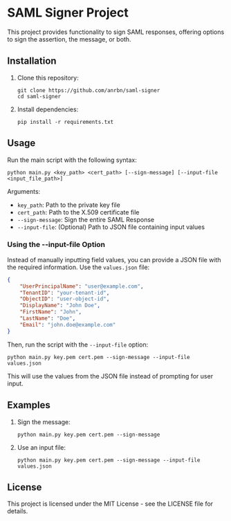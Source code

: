 # SAML Signer Project

This project provides functionality to sign SAML responses, offering options to sign the assertion, the message, or both.

## Installation

1. Clone this repository:
   ```
   git clone https://github.com/anrbn/saml-signer
   cd saml-signer
   ```

2. Install dependencies:
   ```
   pip install -r requirements.txt
   ```

## Usage

Run the main script with the following syntax:

```
python main.py <key_path> <cert_path> [--sign-message] [--input-file <input_file_path>]
```

Arguments:
- `key_path`: Path to the private key file
- `cert_path`: Path to the X.509 certificate file
- `--sign-message`: Sign the entire SAML Response
- `--input-file`: (Optional) Path to JSON file containing input values

### Using the --input-file Option

Instead of manually inputting field values, you can provide a JSON file with the required information. Use the `values.json` file:

```json
{
    "UserPrincipalName": "user@example.com",
    "TenantID": "your-tenant-id",
    "ObjectID": "user-object-id",
    "DisplayName": "John Doe",
    "FirstName": "John",
    "LastName": "Doe",
    "Email": "john.doe@example.com"
}
```

Then, run the script with the `--input-file` option:

```
python main.py key.pem cert.pem --sign-message --input-file values.json
```

This will use the values from the JSON file instead of prompting for user input.

## Examples

1. Sign the message:
   ```
   python main.py key.pem cert.pem --sign-message
   ```

2. Use an input file:
   ```
   python main.py key.pem cert.pem --sign-message --input-file values.json
   ```

## License

This project is licensed under the MIT License - see the LICENSE file for details.
